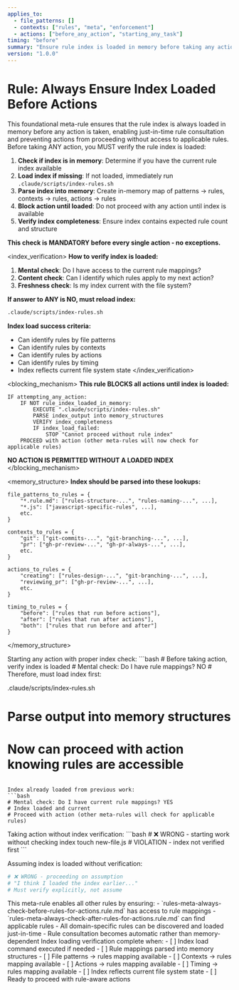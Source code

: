 ```yaml
---
applies_to:
  - file_patterns: []
  - contexts: ["rules", "meta", "enforcement"]
  - actions: ["before_any_action", "starting_any_task"]
timing: "before"
summary: "Ensure rule index is loaded in memory before taking any action"
version: "1.0.0"
---
```


# Rule: Always Ensure Index Loaded Before Actions

<purpose>
This foundational meta-rule ensures that the rule index is always loaded in memory before any action is taken, enabling just-in-time rule consultation and preventing actions from proceeding without access to applicable rules.
</purpose>

<instructions>
Before taking ANY action, you MUST verify the rule index is loaded:

1. **Check if index is in memory**: Determine if you have the current rule index available
2. **Load index if missing**: If not loaded, immediately run `.claude/scripts/index-rules.sh`
3. **Parse index into memory**: Create in-memory map of patterns → rules, contexts → rules, actions → rules
4. **Block action until loaded**: Do not proceed with any action until index is available
5. **Verify index completeness**: Ensure index contains expected rule count and structure

**This check is MANDATORY before every single action - no exceptions.**
</instructions>

<index_verification>
**How to verify index is loaded:**

1. **Mental check**: Do I have access to the current rule mappings?
2. **Content check**: Can I identify which rules apply to my next action?
3. **Freshness check**: Is my index current with the file system?

**If answer to ANY is NO, must reload index:**
```bash
.claude/scripts/index-rules.sh
```

**Index load success criteria:**
- Can identify rules by file patterns
- Can identify rules by contexts  
- Can identify rules by actions
- Can identify rules by timing
- Index reflects current file system state
</index_verification>

<blocking_mechanism>
**This rule BLOCKS all actions until index is loaded:**

```
IF attempting_any_action:
    IF NOT rule_index_loaded_in_memory:
        EXECUTE ".claude/scripts/index-rules.sh"
        PARSE index_output into memory_structures
        VERIFY index_completeness
        IF index_load_failed:
            STOP "Cannot proceed without rule index"
    PROCEED with action (other meta-rules will now check for applicable rules)
```

**NO ACTION IS PERMITTED WITHOUT A LOADED INDEX**
</blocking_mechanism>

<memory_structure>
**Index should be parsed into these lookups:**

```
file_patterns_to_rules = {
    "*.rule.md": ["rules-structure-...", "rules-naming-...", ...],
    "*.js": ["javascript-specific-rules", ...],
    etc.
}

contexts_to_rules = {
    "git": ["git-commits-...", "git-branching-...", ...],
    "pr": ["gh-pr-review-...", "gh-pr-always-...", ...],
    etc.
}

actions_to_rules = {
    "creating": ["rules-design-...", "git-branching-...", ...],
    "reviewing_pr": ["gh-pr-review-...", ...],
    etc.
}

timing_to_rules = {
    "before": ["rules that run before actions"],
    "after": ["rules that run after actions"], 
    "both": ["rules that run before and after"]
}
```
</memory_structure>

<examples>
<correct>
Starting any action with proper index check:
```bash
# Before taking action, verify index is loaded
# Mental check: Do I have rule mappings? NO
# Therefore, must load index first:

.claude/scripts/index-rules.sh
# Parse output into memory structures
# Now can proceed with action knowing rules are accessible
```

Index already loaded from previous work:
```bash
# Mental check: Do I have current rule mappings? YES
# Index loaded and current
# Proceed with action (other meta-rules will check for applicable rules)
```
</correct>

<incorrect>
Taking action without index verification:
```bash
# ❌ WRONG - starting work without checking index
touch new-file.js  # VIOLATION - index not verified first
```

Assuming index is loaded without verification:
```bash
# ❌ WRONG - proceeding on assumption
# "I think I loaded the index earlier..."
# Must verify explicitly, not assume
```
</incorrect>
</examples>

<integration>
This meta-rule enables all other rules by ensuring:
- `rules-meta-always-check-before-rules-for-actions.rule.md` has access to rule mappings
- `rules-meta-always-check-after-rules-for-actions.rule.md` can find applicable rules
- All domain-specific rules can be discovered and loaded just-in-time
- Rule consultation becomes automatic rather than memory-dependent
</integration>

<validation>
Index loading verification complete when:
- [ ] Index load command executed if needed
- [ ] Rule mappings parsed into memory structures
- [ ] File patterns → rules mapping available
- [ ] Contexts → rules mapping available  
- [ ] Actions → rules mapping available
- [ ] Timing → rules mapping available
- [ ] Index reflects current file system state
- [ ] Ready to proceed with rule-aware actions
</validation>
